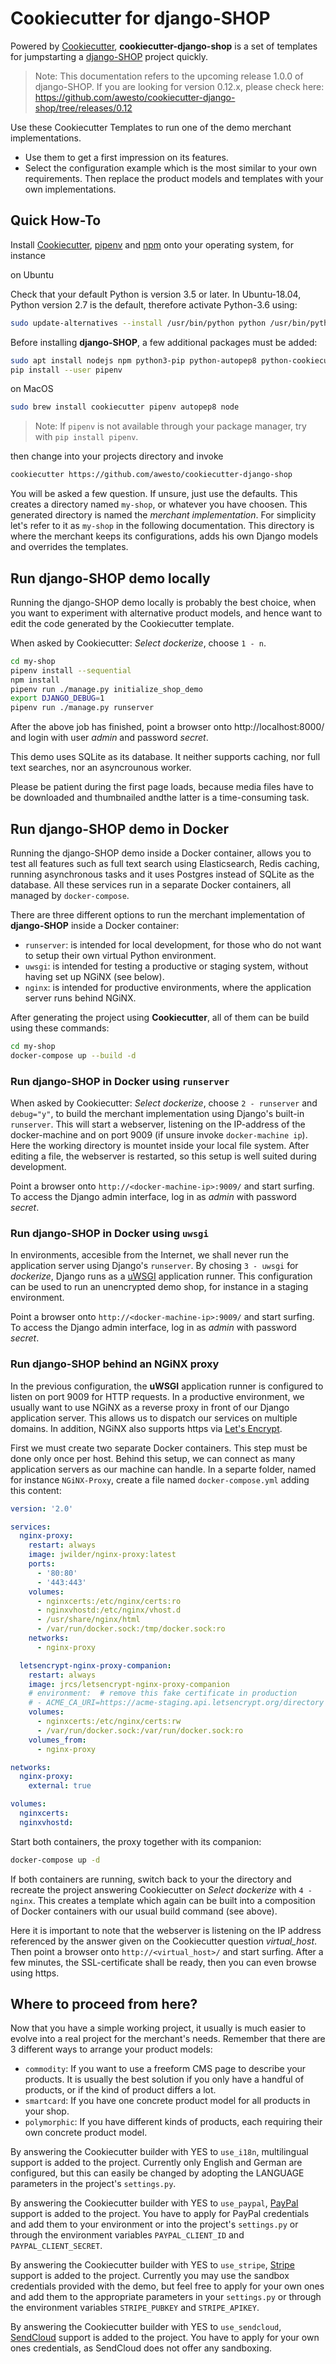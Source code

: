 # Cookiecutter for django-SHOP

Powered by [Cookiecutter](https://github.com/audreyr/cookiecutter), **cookiecutter-django-shop** is a set of templates
for jumpstarting a [django-SHOP](https://github.com/awesto/django-shop) project quickly.

> Note: This documentation refers to the upcoming release 1.0.0 of django-SHOP. If you are looking for
  version 0.12.x, please check here: https://github.com/awesto/cookiecutter-django-shop/tree/releases/0.12

Use these Cookiecutter Templates to run one of the demo merchant implementations.

* Use them to get a first impression on its features.
* Select the configuration example which is the most similar to your own requirements. Then replace the
  product models and templates with your own implementations.


## Quick How-To

Install [Cookiecutter](https://cookiecutter.readthedocs.io/en/latest/), [pipenv](https://pipenv.readthedocs.io/en/latest/)
and [npm](https://www.npmjs.com/get-npm) onto your operating system, for instance

on Ubuntu

Check that your default Python is version 3.5 or later. In Ubuntu-18.04, Python version 2.7 is the default, therefore
activate Python-3.6 using:

```bash
sudo update-alternatives --install /usr/bin/python python /usr/bin/python3.6 1
```

Before installing **django-SHOP**, a few additional packages must be added:

```bash
sudo apt install nodejs npm python3-pip python-autopep8 python-cookiecutter
pip install --user pipenv
```

on MacOS

```bash
sudo brew install cookiecutter pipenv autopep8 node
```

> Note: If `pipenv` is not available through your package manager, try with `pip install pipenv`.

then change into your projects directory and invoke

```bash
cookiecutter https://github.com/awesto/cookiecutter-django-shop
```

You will be asked a few question. If unsure, just use the defaults. This creates a directory named `my-shop`,
or whatever you have choosen. This generated directory is named the *merchant implementation*. For simplicity
let's refer to it as `my-shop` in the following documentation. This directory is where the merchant keeps its
configurations, adds his own Django models and overrides the templates.


## Run django-SHOP demo locally

Running the django-SHOP demo locally is probably the best choice, when you want to experiment with
alternative product models, and hence want to edit the code generated by the Cookiecutter template.

When asked by Cookiecutter: *Select dockerize*, choose `1 - n`.

```bash
cd my-shop
pipenv install --sequential
npm install
pipenv run ./manage.py initialize_shop_demo
export DJANGO_DEBUG=1
pipenv run ./manage.py runserver
```

After the above job has finished, point a browser onto http://localhost:8000/ and login with user
*admin* and password *secret*.

This demo uses SQLite as its database. It neither supports caching, nor full text searches, nor an asyncrounous worker.

Please be patient during the first page loads, because media files have to be downloaded and thumbnailed andthe latter
is a time-consuming task.


## Run django-SHOP demo in Docker

Running the django-SHOP demo inside a Docker container, allows you to test all features such as full text search using
Elasticsearch, Redis caching, running asynchronous tasks and it uses Postgres instead of SQLite as the database.
All these services run in a separate Docker containers, all managed by `docker-compose`.

There are three different options to run the merchant implementation of **django-SHOP** inside a Docker container:
* `runserver`: is intended for local development, for those who do not want to setup their own virtual Python
  environment.
* `uwsgi`: is intended for testing a productive or staging system, without having set up NGiNX (see below).
* `nginx`: is intended for productive environments, where the application server runs behind NGiNX.

After generating the project using **Cookiecutter**, all of them can be build using these commands:

```bash
cd my-shop
docker-compose up --build -d
```


### Run django-SHOP in Docker using `runserver`

When asked by Cookiecutter: *Select dockerize*, choose `2 - runserver` and `debug="y"`, to build the merchant
implementation using Django's built-in `runserver`. This will start a webserver, listening on the IP-address of
the docker-machine and on port 9009 (if unsure invoke `docker-machine ip`). Here the working directory is mountet
inside your local file system. After editing a file, the webserver is restarted, so this setup is well suited
during development.

Point a browser onto `http://<docker-machine-ip>:9009/` and start surfing. To access the Django admin interface,
log in as *admin* with password *secret*.


### Run django-SHOP in Docker using `uwsgi`

In environments, accesible from the Internet, we shall never run the application server using Django's `runserver`.
By chosing `3 - uwsgi` for *dockerize*, Django runs as a [uWSGI](https://uwsgi-docs.readthedocs.io/en/latest/)
application runner. This configuration can be used to run an unencrypted demo shop, for instance in a staging
environment.

Point a browser onto `http://<docker-machine-ip>:9009/` and start surfing. To access the Django admin interface,
log in as *admin* with password *secret*.


### Run django-SHOP behind an NGiNX proxy

In the previous configuration, the **uWSGI** application runner is configured to listen on port 9009 for HTTP requests.
In a productive environment, we usually want to use NGiNX as a reverse proxy in front of our Django application server.
This allows us to dispatch our services on multiple domains. In addition, NGiNX also supports https via
[Let's Encrypt](https://letsencrypt.org/).

First we must create two separate Docker containers. This step must be done only once per host. Behind this setup, we
can connect as many application servers as our machine can handle. In a separte folder, named for instance
`NGiNX-Proxy`, create a file named `docker-compose.yml` adding this content:

```yaml
version: '2.0'

services:
  nginx-proxy:
    restart: always
    image: jwilder/nginx-proxy:latest
    ports:
      - '80:80'
      - '443:443'
    volumes:
      - nginxcerts:/etc/nginx/certs:ro
      - nginxvhostd:/etc/nginx/vhost.d
      - /usr/share/nginx/html
      - /var/run/docker.sock:/tmp/docker.sock:ro
    networks:
      - nginx-proxy

  letsencrypt-nginx-proxy-companion:
    restart: always
    image: jrcs/letsencrypt-nginx-proxy-companion
    # environment:  # remove this fake certificate in production
    # - ACME_CA_URI=https://acme-staging.api.letsencrypt.org/directory
    volumes:
      - nginxcerts:/etc/nginx/certs:rw
      - /var/run/docker.sock:/var/run/docker.sock:ro
    volumes_from:
      - nginx-proxy

networks:
  nginx-proxy:
    external: true

volumes:
  nginxcerts:
  nginxvhostd:
```

Start both containers, the proxy together with its companion:

```bash
docker-compose up -d
```

If both containers are running, switch back to your the directory and recreate the project answering Cookiecutter
on *Select dockerize* with `4 - nginx`. This creates a template which again can be built into a composition of Docker
containers with our usual build command (see above).

Here it is important to note that the webserver is listening on the IP address referenced by the answer given on
the Cookiecutter question *virtual_host*. Then point a browser onto `http://<virtual_host>/` and start surfing.
After a few minutes, the SSL-certificate shall be ready, then you can even browse using https.


## Where to proceed from here?

Now that you have a simple working project, it usually is much easier to evolve into a real project for the merchant's
needs. Remember that there are 3 different ways to arrange your product models:
 * `commodity`: If you want to use a freeform CMS page to describe your products. It is usually the best solution
   if you only have a handful of products, or if the kind of product differs a lot.
 * `smartcard`: If you have one concrete product model for all products in your shop.
 * `polymorphic`: If you have different kinds of products, each requiring their own concrete product model.

By answering the Cookiecutter builder with YES to `use_i18n`, multilingual support is added to the project. Currently
only English and German are configured, but this can easily be changed by adopting the LANGUAGE parameters in the
project's `settings.py`.

By answering the Cookiecutter builder with YES to `use_paypal`, [PayPal](https://www.paypal.com/) support is added to
the project. You have to apply for PayPal credentials and add them to your environment or into the project's
`settings.py` or through the environment variables `PAYPAL_CLIENT_ID` and `PAYPAL_CLIENT_SECRET`.

By answering the Cookiecutter builder with YES to `use_stripe`, [Stripe](https://stripe.com/) support is added to the
project. Currently you may use the sandbox credentials provided with the demo, but feel free to apply for your own
ones and add them to the appropriate parameters in your `settings.py` or through the environment variables
`STRIPE_PUBKEY` and `STRIPE_APIKEY`.

By answering the Cookiecutter builder with YES to `use_sendcloud`, [SendCloud](https://www.sendcloud.com/) support is
added to the project. You have to apply for your own ones credentials, as SendCloud does not offer any sandboxing.
